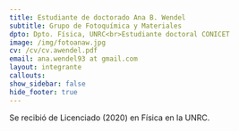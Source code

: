 ```yaml
---
title: Estudiante de doctorado Ana B. Wendel
subtitle: Grupo de Fotoquímica y Materiales
dpto: Dpto. Física, UNRC<br>Estudiante doctoral CONICET
image: /img/fotoanaw.jpg
cv: /cv/cv.awendel.pdf
email: ana.wendel93 at gmail.com
layout: integrante
callouts:
show_sidebar: false
hide_footer: true
---
```


Se recibió de Licenciado (2020) en Física en la UNRC.
